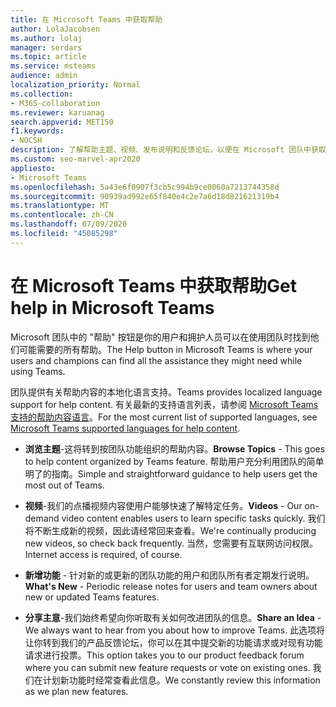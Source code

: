 ```yaml
---
title: 在 Microsoft Teams 中获取帮助
author: LolaJacobsen
ms.author: lolaj
manager: serdars
ms.topic: article
ms.service: msteams
audience: admin
localization_priority: Normal
ms.collection:
- M365-collaboration
ms.reviewer: karuanag
search.appverid: MET150
f1.keywords:
- NOCSH
description: 了解帮助主题、视频、发布说明和反馈论坛，以便在 Microsoft 团队中获取帮助。
ms.custom: seo-marvel-apr2020
appliesto:
- Microsoft Teams
ms.openlocfilehash: 5a43e6f0907f3cb5c994b9ce0060a7213744358d
ms.sourcegitcommit: 90939ad992e65f840e4c2e7a6d18d821621319b4
ms.translationtype: MT
ms.contentlocale: zh-CN
ms.lasthandoff: 07/09/2020
ms.locfileid: "45085298"
---
```

<a name="get-help-in-microsoft-teams"></a><span data-ttu-id="6ca08-103">在 Microsoft Teams 中获取帮助</span><span class="sxs-lookup"><span data-stu-id="6ca08-103">Get help in Microsoft Teams</span></span>
============================================

<span data-ttu-id="6ca08-104">Microsoft 团队中的 "帮助" 按钮是你的用户和拥护人员可以在使用团队时找到他们可能需要的所有帮助。</span><span class="sxs-lookup"><span data-stu-id="6ca08-104">The Help button in Microsoft Teams is where your users and champions can find all the assistance they might need while using Teams.</span></span>

<span data-ttu-id="6ca08-105">团队提供有关帮助内容的本地化语言支持。</span><span class="sxs-lookup"><span data-stu-id="6ca08-105">Teams provides localized language support for help content.</span></span> <span data-ttu-id="6ca08-106">有关最新的支持语言列表，请参阅 [Microsoft Teams 支持的帮助内容语言](https://support.office.com/article/Microsoft-Teams-supported-languages-for-help-content-9c71d10a-0c5c-49d4-b6d7-0c58cdfdf4cf)。</span><span class="sxs-lookup"><span data-stu-id="6ca08-106">For the most current list of supported languages, see [Microsoft Teams supported languages for help content](https://support.office.com/article/Microsoft-Teams-supported-languages-for-help-content-9c71d10a-0c5c-49d4-b6d7-0c58cdfdf4cf).</span></span>

 - <span data-ttu-id="6ca08-107">**浏览主题**-这将转到按团队功能组织的帮助内容。</span><span class="sxs-lookup"><span data-stu-id="6ca08-107">**Browse Topics** - This goes to help content organized by Teams feature.</span></span> <span data-ttu-id="6ca08-108">帮助用户充分利用团队的简单明了的指南。</span><span class="sxs-lookup"><span data-stu-id="6ca08-108">Simple and straightforward guidance to help users get the most out of Teams.</span></span> 

 - <span data-ttu-id="6ca08-109">**视频**-我们的点播视频内容使用户能够快速了解特定任务。</span><span class="sxs-lookup"><span data-stu-id="6ca08-109">**Videos** - Our on-demand video content enables users to learn specific tasks quickly.</span></span> <span data-ttu-id="6ca08-110">我们将不断生成新的视频，因此请经常回来查看。</span><span class="sxs-lookup"><span data-stu-id="6ca08-110">We're continually producing new videos, so check back frequently.</span></span> <span data-ttu-id="6ca08-111">当然，您需要有互联网访问权限。</span><span class="sxs-lookup"><span data-stu-id="6ca08-111">Internet access is required, of course.</span></span> 

 - <span data-ttu-id="6ca08-112">**新增功能** - 
   针对新的或更新的团队功能的用户和团队所有者定期发行说明。</span><span class="sxs-lookup"><span data-stu-id="6ca08-112">**What's New** - 
Periodic release notes for users and team owners about new or updated Teams features.</span></span>

 - <span data-ttu-id="6ca08-113">**分享主意**-我们始终希望向你听取有关如何改进团队的信息。</span><span class="sxs-lookup"><span data-stu-id="6ca08-113">**Share an Idea** - We always want to hear from you about how to improve Teams.</span></span> <span data-ttu-id="6ca08-114">此选项将让你转到我们的产品反馈论坛，你可以在其中提交新的功能请求或对现有功能请求进行投票。</span><span class="sxs-lookup"><span data-stu-id="6ca08-114">This option takes you to our product feedback forum where you can submit new feature requests or vote on existing ones.</span></span> <span data-ttu-id="6ca08-115">我们在计划新功能时经常查看此信息。</span><span class="sxs-lookup"><span data-stu-id="6ca08-115">We constantly review this information as we plan new features.</span></span> 


